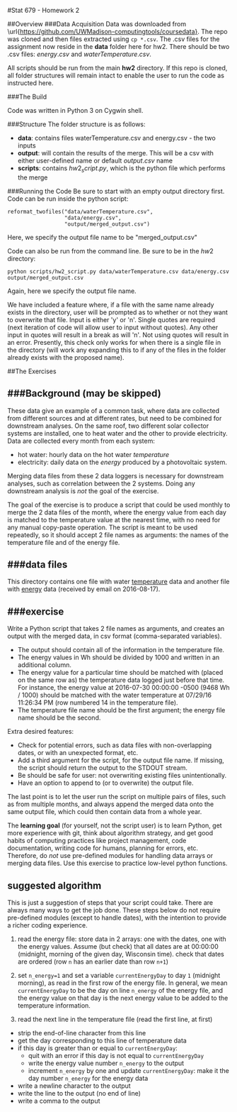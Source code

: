 #Stat 679 - Homework 2

##Overview
###Data Acquisition
Data was downloaded from \url{https://github.com/UWMadison-computingtools/coursedata}. The repo was cloned and then files extracted using ```cp *.csv```. The .csv files for the assignment now reside in the **data** folder here for hw2. There should be two .csv files: $energy.csv$ and $waterTemperature.csv$.

All scripts should be run from the main **hw2** directory. If this repo is cloned, all folder structures will remain intact to enable the user to run the code as instructed here.

###The Build

Code was written in Python 3 on Cygwin shell.

###Structure
The folder structure is as follows:
- **data**: contains files waterTemperature.csv and energy.csv - the two inputs
- **output**: will contain the results of the merge. This will be a csv with either user-defined name or default $output.csv$ name
- **scripts**: contains $hw2_script.py$, which is the python file which performs the merge

###Running the Code
Be sure to start with an empty output directory first.
Code can be run inside the python script:
```
reformat_twofiles("data/waterTemperature.csv",
                  "data/energy.csv",
                  "output/merged_output.csv")
```

Here, we specify the output file name to be "merged_output.csv"

Code can also be run from the command line. Be sure to be in the $hw2$ directory:
```
python scripts/hw2_script.py data/waterTemperature.csv data/energy.csv output/merged_output.csv

```
Again, here we specify the output file name.

We have included a feature where, if a file with the same name already exists in the directory, user will be prompted as to whether or not they want to overwrite that file. Input is either 'y' or 'n'. Single quotes are required (next iteration of code will allow user to input without quotes). Any other input in quotes will result in a break as will 'n'. Not using quotes will result in an error. Presently, this check only works for when there is a single file in the directory (will work any expanding this to if any of the files in the folder already exists with the proposed name).


##The Exercises

###Background (may be skipped)
----------

These data give an example of a common task, where data are collected
from different sources and at different rates, but need to be combined
for downstream analyses.
On the same roof, two different solar collector systems are installed,
one to heat water and the other to provide electricity.
Data are collected every month from each system:

- hot water: hourly data on the hot water *temperature*
- electricity: daily data on the *energy* produced by a photovoltaic system.

Merging data files from these 2 data loggers is necessary for downstream
analyses, such as correlation between the 2 systems. Doing any downstream
analysis is *not* the goal of the exercise.

The goal of the exercise is to produce a script that could be used monthly
to merge the 2 data files of the month, where the energy value from each day
is matched to the temperature value at the nearest time, with no need for any
manual copy-paste operation. The script is meant to be used repeatedly,
so it should accept 2 file names as arguments:
the names of the temperature file and of the energy file.


###data files
----------

This directory contains one file with water [temperature](waterTemperature.csv)
data and another file with [energy](energy.csv) data
(received by email on 2016-08-17).

###exercise
--------

Write a Python script that takes 2 file names as arguments, and creates
an output with the merged data, in csv format (comma-separated variables).

- The output should contain all of the information in the temperature file.
- The energy values in Wh should be divided by 1000 and written in an additional column.
- The energy value for a particular time should be matched with
  (placed on the same row as) the temperature data logged just before that time.
  For instance, the energy value at 2016-07-30 00:00:00 -0500 (9468 Wh / 1000)
  should be matched with the water temperature at
  07/29/16 11:26:34 PM (row numbered 14 in the temperature file).
- The temperature file name should be the first argument; the energy file name should be the second.

Extra desired features:

- Check for potential errors, such as data files with
  non-overlapping dates, or with an unexpected format, etc.
- Add a third argument for the script, for the output file name.
  If missing, the script should return the output to the STDOUT stream.
- Be should be safe for user: not overwriting existing files
  unintentionally.
- Have an option to append to (or to overwrite) the output file.

The last point is to let the user run the script on multiple pairs of files,
such as from multiple months, and always append the merged data onto the
same output file, which could then contain data from a whole year.

The **learning goal** (for yourself, not the script user) is to learn Python,
get more experience with git, think about algorithm strategy,
and get good habits of computing practices like project management,
code documentation, writing code for humans, planning for errors, etc.  
Therefore, do *not* use pre-defined modules for handling data arrays or
merging data files. Use this exercise to practice low-level python functions.

suggested algorithm
-------------------

This is just a suggestion of steps that your script could take.
There are always many ways to get the job done.
These steps below do not require pre-defined modules
(except to handle dates), with the intention to provide a richer
coding experience.

1. read the energy file: store data in 2 arrays: one with the dates,
  one with the energy values. Assume (but check) that all dates are at
  00:00:00 (midnight, morning of the given day, Wisconsin time).
  check that dates are ordered (row `n` has an earlier date than row `n+1`)

2. set `n_energy=1` and set a variable `currentEnergyDay` to day `1`
  (midnight morning), as read in the first row of the energy file.
  In general, we mean `currentEnergyDay` to be the day on line `n_energy`
  of the energy file, and the energy value on that day is the next
  energy value to be added to the temperature information.

3. read the next line in the temperature file (read the first line, at first)

  - strip the end-of-line character from this line
  - get the day corresponding to this line of temperature data
  - if this day is greater than or equal to `currentEnergyDay`:
    * quit with an error if this day is not equal to `currentEnergyDay`
    * write the energy value number `n_energy` to the output
    * increment `n_energy` by one and
      update `currentEnergyDay`: make it the day number `n_energy` for the
      energy data
  - write a newline character to the output
  - write the line to the output (no end of line)
  - write a comma to the output
